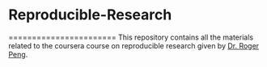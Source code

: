# Reproducible-Research
=======================
This repository contains all the materials related to the coursera course on reproducible research given by [Dr. Roger Peng][1].




[1]:http://www.biostat.jhsph.edu/~rpeng/
